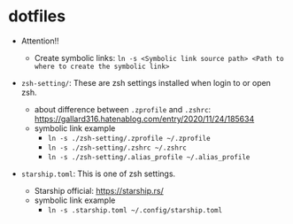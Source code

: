 # dotfiles

* Attention!!
  * Create symbolic links: `ln -s <Symbolic link source path> <Path to where to create the symbolic link>`

* `zsh-setting/`: These are zsh settings installed when login to or open zsh.
  * about difference between `.zprofile` and `.zshrc`: https://gallard316.hatenablog.com/entry/2020/11/24/185634
  * symbolic link example
    * `ln -s ./zsh-setting/.zprofile ~/.zprofile`
    * `ln -s ./zsh-setting/.zshrc ~/.zshrc`
    * `ln -s ./zsh-setting/.alias_profile ~/.alias_profile`

* `starship.toml`: This is one of zsh settings.
  * Starship official: https://starship.rs/
  * symbolic link example
    * `ln -s .starship.toml ~/.config/starship.toml`